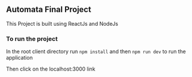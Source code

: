 ## Automata Final Project

This Project is built using ReactJs and NodeJs

### To run the project

In the root client directory run `npm install` and then `npm run dev`
to run the application

Then click on the localhost:3000 link
